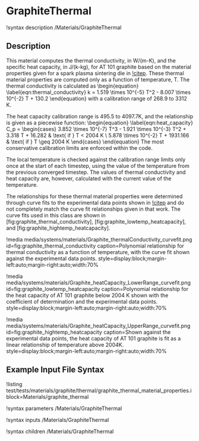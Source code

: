 # GraphiteThermal

!syntax description /Materials/GraphiteThermal

## Description

This material computes the thermal conductivity, in W/(m-K), and the specific
heat capacity, in J/(k-kg), for AT 101 graphite based on the material properties
given for a spark plasma sintering die in [!citep](cincotti2007sps). These
thermal material properties are computed only as a function of temperature, T.
The thermal conductivity is calculated as
\begin{equation}
  \label{eqn:thermal_conductivity}
  k = 1.519 \times 10^{-5} T^2 - 8.007 \times 10^{-2} T + 130.2
\end{equation}
with a calibration range of 268.9 to 3312 K.

The heat capacity calibration range is 495.5 to 4097.7K, and the relationship is
given as a piecewise function:
\begin{equation}
  \label{eqn:heat_capacity}
  C_p = \begin{cases}
    3.852 \times 10^{-7} T^3 - 1.921 \times 10^{-3} T^2 + 3.318 T + 16.282  & \text{ if } T < 2004 K  \\
    5.878 \times 10^{-2} T + 1931.166 & \text{ if } T \geq 2004 K
  \end{cases}
\end{equation}
The most conservative calibration limits are enforced within the code.

The local temperature is checked against the calibration range limits only once
at the start of each timestep, using the value of the temperature from the
previous converged timestep. The values of thermal conductivity and heat capacity
are, however, calculated with the current value of the temperature.

The relationships for these thermal material properties were determined through
curve fits to the experimental data points shown in [!citep](cincotti2007sps)
and do not completely match the curve fit relationships given in that work. The
curve fits used in this class are shown in [fig:graphite_thermal_conductivity],
[fig:graphite_lowtemp_heatcapacity], and [fig:graphite_hightemp_heatcapacity].

!media media/systems/materials/Graphite_thermalConductivity_curvefit.png
    id=fig:graphite_thermal_conductivity
    caption=Polynomial relationship for thermal conductivity as a function of temperature, with the curve fit shown against the experimental data points.
    style=display:block;margin-left:auto;margin-right:auto;width:70%

!media media/systems/materials/Graphite_heatCapacity_LowerRange_curvefit.png
    id=fig:graphite_lowtemp_heatcapacity
    caption=Polynomial relationship for the heat capacity of AT 101 graphite below 2004 K shown with the coefficient of determination and the experimental data points.
    style=display:block;margin-left:auto;margin-right:auto;width:70%

!media media/systems/materials/Graphite_heatCapacity_UpperRange_curvefit.png
    id=fig:graphite_hightemp_heatcapacity
    caption=Shown against the experimental data points, the heat capacity of AT 101 graphite is fit as a linear relationship of temperature above 2004K.
    style=display:block;margin-left:auto;margin-right:auto;width:70%



## Example Input File Syntax

!listing test/tests/materials/graphite/thermal/graphite_thermal_material_properties.i block=Materials/graphite_thermal


!syntax parameters /Materials/GraphiteThermal

!syntax inputs /Materials/GraphiteThermal

!syntax children /Materials/GraphiteThermal
